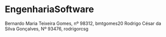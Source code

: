 # EngenhariaSoftware
Bernardo Maria Teixeira Gomes, nº 98312, bmtgomes20
Rodrigo César da Silva Gonçalves, Nº 93476, rodrigorcsg
